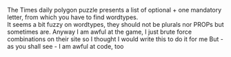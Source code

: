 The Times daily polygon puzzle presents a list of optional + one mandatory letter, from which you have to find wordtypes.  
It seems a bit fuzzy on wordtypes, they should not be plurals nor PROPs but sometimes are.
Anyway I am awful at the game, I just brute force combinations on their site so I thought I would write this to do it for me
But - as you shall see - I am awful at code, too
